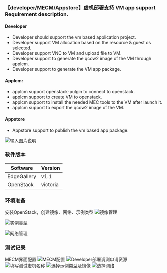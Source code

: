 ### 【developer/MECM/Appstore】虚机部署支持 VM app support Requirement description.

#### Developer
- Developer should support the vm based application project.
- Developer support VM allocation based on the resource & guest os selected.
- Developer support VNC to VM and upload file to VM.
- Developer support to generate the qcow2 image of the VM through applcm.
- Developer support to generate the VM app package.

#### Applcm:

- applcm support openstack-pulgin to connect to openstack.
- applcm support to create VM to openstack.
- applcm support to install the needed MEC tools to the VM after launch it.
- applcm support to export the qcow2 image of the VM.

#### Appstore
- Appstore support to publish the vm based app package.

![输入图片说明](https://images.gitee.com/uploads/images/2021/0327/144602_6edcc357_7786397.jpeg "虚机组件图.jpg")

### 软件版本

|Software|Version|
|---|---|
|EdgeGallery|v1.1 |
|OpenStack|victoria|


### 环境准备
安装OpenStack，创建镜像、网络、示例类型
![镜像管理](https://images.gitee.com/uploads/images/2021/0327/155038_44f113a2_7786397.png "镜像.png")

![实例类型](https://images.gitee.com/uploads/images/2021/0327/155056_a7ea7eaa_7786397.png "实例类型.png")

![网络管理](https://images.gitee.com/uploads/images/2021/0327/155110_c29d831e_7786397.png "Network.png")


### 测试记录
MECM界面配置
![MECM配置](https://images.gitee.com/uploads/images/2021/0327/163505_e35e87e6_7786397.png "MECM配置.png")
![Developer部署调测申请资源](https://images.gitee.com/uploads/images/2021/0327/164842_3cdf5231_7786397.png "部署调测申请资源.png")
![填写测试虚机名称](https://images.gitee.com/uploads/images/2021/0327/164939_ce1cb2e8_7786397.png "填写虚机名称.png")
![选择示例类型及镜像](https://images.gitee.com/uploads/images/2021/0327/165052_52a5ebf7_7786397.png "选择示例类型及镜像.png")
![选择网络](https://images.gitee.com/uploads/images/2021/0327/170413_54b39550_7786397.png "选择网络.png")
